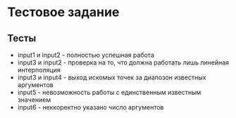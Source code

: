 # Тестовое задание
## Тесты
* input1 и input2 - полностью успешная работа
* input3 и input2 - проверка на то, что должна работать лишь линейная интерполяция
* input3 и input4 - выход искомых точек за диапозон известных аргументов
* input5 - невозможность работы с единственным известным значением
* input6 - неккоректно указано число аргументов

